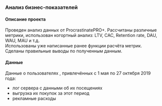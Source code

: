 ### Анализ бизнес-показателей

#### Описание проекта
Проведен анализ данных от ProcrastinatePRO+.
Рассчитаны различные метрики, использован когортный анализ: LTV, CAC, Retention rate, DAU, WAU, MAU и т.д.  
Использованы уже написанные ранее функции расчёта метрик.  
Сделаны правильные выводы по полученным данным.

#### Данные
Данные о пользователях , привлечённых с 1 мая по 27 октября 2019 года:

* лог сервера с данными об их посещениях 
* выгрузка их покупок за этот период 
* рекламные расходы 
